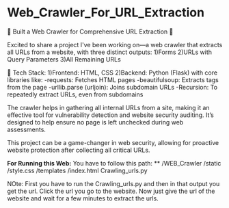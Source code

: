 # Web_Crawler_For_URL_Extraction
🚀 Built a Web Crawler for Comprehensive URL Extraction 🚀

Excited to share a project I've been working on—a web crawler that extracts all URLs from a website, with three distinct outputs:
    1)Forms
    2)URLs with Query Parameters
    3)All Remaining URLs

🔧 Tech Stack:
    1)Frontend: HTML, CSS
    2)Backend: Python (Flask) with core libraries like:
        -requests: Fetches HTML pages
        -beautifulsoup: Extracts tags from the page
        -urllib.parse (urljoin): Joins subdomain URLs
        -Recursion: To repeatedly extract URLs, even from subdomains

The crawler helps in gathering all internal URLs from a site, making it an effective tool for vulnerability detection and website security auditing. It’s designed to help ensure no page is left unchecked during web assessments.

This project can be a game-changer in web security, allowing for proactive website protection after collecting all critical URLs.

**For Running this Web:**
You have to follow this path:
**
/WEB_Crawler
    /static
        /style.css
    /templates
        /index.html
    Crawling_urls.py

NOte: First you have to run the Crawling_urls.py and then in that output you get the url. Click the url you go to the website. Now just give the url of the website and wait for a few minutes to extract the urls.
